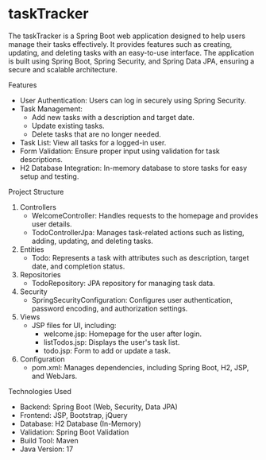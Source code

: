 # taskTracker

The taskTracker is a Spring Boot web application designed to help users manage their tasks effectively. It provides features such as creating, updating, and deleting tasks with an easy-to-use interface. The application is built using Spring Boot, Spring Security, and Spring Data JPA, ensuring a secure and scalable architecture.

Features
- User Authentication: Users can log in securely using Spring Security.
- Task Management:
  - Add new tasks with a description and target date.
  - Update existing tasks.
  - Delete tasks that are no longer needed.
- Task List: View all tasks for a logged-in user.
- Form Validation: Ensure proper input using validation for task descriptions.
- H2 Database Integration: In-memory database to store tasks for easy setup and testing.

Project Structure
1. Controllers
    - WelcomeController: Handles requests to the homepage and provides user details.
    - TodoControllerJpa: Manages task-related actions such as listing, adding, updating, and deleting tasks.
2. Entities
    - Todo: Represents a task with attributes such as description, target date, and completion status.
3. Repositories
    - TodoRepository: JPA repository for managing task data.
4. Security
    - SpringSecurityConfiguration: Configures user authentication, password encoding, and authorization settings.
5. Views
    - JSP files for UI, including:
        - welcome.jsp: Homepage for the user after login.
        - listTodos.jsp: Displays the user's task list.
        - todo.jsp: Form to add or update a task.
6. Configuration
    - pom.xml: Manages dependencies, including Spring Boot, H2, JSP, and WebJars.

Technologies Used
- Backend: Spring Boot (Web, Security, Data JPA)
- Frontend: JSP, Bootstrap, jQuery
- Database: H2 Database (In-Memory)
- Validation: Spring Boot Validation
- Build Tool: Maven
- Java Version: 17

